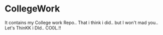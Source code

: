 # CollegeWork
It contains my College work Repo.. That i think i did.. but I won't mad you.. Let's ThinKK i DId.. CO0L.!!
